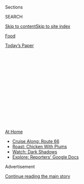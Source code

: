 <div id="app">

<div>

<div>

<div>

<div class="NYTAppHideMasthead css-1q2w90k e1suatyy0">

<div class="section css-ui9rw0 e1suatyy2">

<div class="css-eph4ug er09x8g0">

<div class="css-6n7j50">

</div>

<span class="css-1dv1kvn">Sections</span>

<div class="css-10488qs">

<span class="css-1dv1kvn">SEARCH</span>

</div>

[Skip to content](#site-content)[Skip to site
index](#site-index)

</div>

<div id="masthead-section-label" class="css-1wr3we4 eaxe0e00">

[Food](https://www.nytimes3xbfgragh.onion/section/food)

</div>

<div class="css-10698na e1huz5gh0">

</div>

</div>

<div id="masthead-bar-one" class="section hasLinks css-15hmgas e1csuq9d3">

<div class="css-uqyvli e1csuq9d0">

</div>

<div class="css-1uqjmks e1csuq9d1">

</div>

<div class="css-9e9ivx">

[](https://myaccount.nytimes3xbfgragh.onion/auth/login?response_type=cookie&client_id=vi)

</div>

<div class="css-1bvtpon e1csuq9d2">

[Today’s
Paper](https://www.nytimes3xbfgragh.onion/section/todayspaper)

</div>

</div>

</div>

</div>

<div data-aria-hidden="false">

<div id="site-content" data-role="main">

<div>

<div class="css-1aor85t" style="opacity:0.000000001;z-index:-1;visibility:hidden">

<div class="css-1hqnpie">

<div class="css-epjblv">

<span class="css-17xtcya">[Food](/section/food)</span><span class="css-x15j1o">|</span><span class="css-fwqvlz">Roast
Chicken and Plums Make the Sweetest Sheet-Pan
Meal</span>

</div>

<div class="css-k008qs">

<div class="css-1iwv8en">

<span class="css-18z7m18"></span>

<div>

</div>

</div>

<span class="css-1n6z4y">https://nyti.ms/2QUBLnR</span>

<div class="css-1705lsu">

<div class="css-4xjgmj">

<div class="css-4skfbu" data-role="toolbar" data-aria-label="Social Media Share buttons, Save button, and Comments Panel with current comment count" data-testid="share-tools">

  - 
  - 
  - 
  - 
    
    <div class="css-6n7j50">
    
    </div>

  - 
  - 

</div>

</div>

</div>

</div>

</div>

</div>

<div class="css-13pd83m">

<div id="NYT_TOP_BANNER_REGION">

<div>

<div id="maps-athome-menu" class="section css-l08pwh interactive-content interactive-size-medium">

<div class="css-17ih8de interactive-body">

<div class="at-home-nav__innerContainer">

<div class="at-home-nav__title">

[At
Home](https://www.nytimes3xbfgragh.onion/spotlight/at-home?action=click&pgtype=Article&state=default&region=TOP_BANNER&context=at_home_menu)

</div>

  - [Cruise Along:
    Route 66](https://www.nytimes3xbfgragh.onion/2020/09/07/travel/route-66.html?action=click&pgtype=Article&state=default&region=TOP_BANNER&context=at_home_menu)
  - [Roast: Chicken With
    Plums](https://www.nytimes3xbfgragh.onion/2020/09/04/dining/sheet-pan-chicken.html?action=click&pgtype=Article&state=default&region=TOP_BANNER&context=at_home_menu)
  - [Watch: Dark
    Shadows](https://www.nytimes3xbfgragh.onion/2020/09/04/arts/television/dark-shadows-stream.html?action=click&pgtype=Article&state=default&region=TOP_BANNER&context=at_home_menu)
  - [Explore: Reporters' Google
    Docs](https://www.nytimes3xbfgragh.onion/interactive/2020/at-home/even-more-reporters-editors-diaries-lists-recommendations.html?action=click&pgtype=Article&state=default&region=TOP_BANNER&context=at_home_menu)

</div>

</div>

</div>

</div>

</div>

</div>

<div id="top-wrapper" class="css-1sy8kpn">

<div id="top-slug" class="css-l9onyx">

Advertisement

</div>

[Continue reading the main
story](#after-top)

<div class="ad top-wrapper" style="text-align:center;height:100%;display:block;min-height:250px">

<div id="top" class="place-ad" data-position="top" data-size-key="top">

</div>

</div>

<div id="after-top">

</div>

</div>

<div>

<div id="sponsor-wrapper" class="css-1hyfx7x">

<div id="sponsor-slug" class="css-19vbshk">

Supported by

</div>

[Continue reading the main
story](#after-sponsor)

<div id="sponsor" class="ad sponsor-wrapper" style="text-align:center;height:100%;display:block">

</div>

<div id="after-sponsor">

</div>

</div>

<div class="css-186x18t">

A Good Appetite

</div>

<div class="css-1vkm6nb ehdk2mb0">

# Roast Chicken and Plums Make the Sweetest Sheet-Pan Meal

</div>

Easy, festive, and bursting with spiced, seasonal fruit, this late
summer dinner should be made before plum season ends.

<div class="css-79elbk" data-testid="photoviewer-wrapper">

<div class="css-z3e15g" data-testid="photoviewer-wrapper-hidden">

</div>

<div class="css-1a48zt4 ehw59r15" data-testid="photoviewer-children">

![<span class="css-16f3y1r e13ogyst0" data-aria-hidden="true">This
sheet-pan dinner fits the bill for Rosh Hashana or any night when plums
are at their
peak.</span><span class="css-cnj6d5 e1z0qqy90" itemprop="copyrightHolder"><span class="css-1ly73wi e1tej78p0">Credit...</span><span><span>Julia
Gartland for The New York Times (Photography and
Styling)</span></span></span>](https://static01.graylady3jvrrxbe.onion/images/2020/09/13/dining/09appetitechicken-a/merlin_176253234_85e9bc34-c0c8-4d14-b7d3-199ce2f7f2e6-articleLarge.jpg?quality=75&auto=webp&disable=upscale)

</div>

</div>

<div class="css-18e8msd">

<div class="css-vp77d3 epjyd6m0">

<div class="css-hus3qt ey68jwv0" data-aria-hidden="true">

[![Melissa
Clark](https://static01.graylady3jvrrxbe.onion/images/2018/06/21/multimedia/author-melissa-clark/author-melissa-clark-thumbLarge.png
"Melissa Clark")](https://www.nytimes3xbfgragh.onion/by/melissa-clark)

</div>

<div class="css-1baulvz">

By [<span class="css-1baulvz last-byline" itemprop="name">Melissa
Clark</span>](https://www.nytimes3xbfgragh.onion/by/melissa-clark)

</div>

</div>

  - 
    
    <div class="css-ld3wwf e16638kd2">
    
    Published Sept. 4, 2020Updated Sept. 8,
    2020
    
    </div>

  - 
    
    <div class="css-4xjgmj">
    
    <div class="css-pvvomx" data-role="toolbar" data-aria-label="Social Media Share buttons, Save button, and Comments Panel with current comment count" data-testid="share-tools">
    
      - 
      - 
      - 
      - 
        
        <div class="css-6n7j50">
        
        </div>
    
      - 
      - 
    
    </div>
    
    </div>

</div>

</div>

<div class="section meteredContent css-1r7ky0e" name="articleBody" itemprop="articleBody">

<div class="css-1fanzo5 StoryBodyCompanionColumn">

<div class="css-53u6y8">

If there’s ever been a year in need of sweetening, it’s this one. So
I’ve been looking forward to Rosh Hashana, the Jewish New Year, more
avidly than usual.

Like many Jews, my family will dip apples and challah in honey, and
bring sweet fruit-laden dishes to the table as a harbinger of the year
to come. The sweeter its entry, tradition suggests, the sweeter it shall
continue. As far as religious rituals go, it’s a pretty pleasant one to
follow.

Because the holiday usually falls during plum season, the juicy stone
fruit is a natural on the menu. Marian Burros’s gloriously buttery [plum
torte](https://cooking.nytimes3xbfgragh.onion/recipes/3783-original-plum-torte)
has been [an entrenched
favorite](https://www.nytimes3xbfgragh.onion/interactive/2016/09/14/dining/marian-burros-plum-torte-recipe-variations.html)
ever since [the recipe came out
in 1983](https://www.nytimes3xbfgragh.onion/1983/09/21/garden/food-notes-the-food-at-59th-and-lex.html).

Plums can shine in main dishes as well. Here, I’ve layered them in a
sheet pan with chicken and sliced red onions, which caramelize in all
those plummy juices.

</div>

</div>

<div class="css-1fanzo5 StoryBodyCompanionColumn">

<div class="css-53u6y8">

If you use a mix of red, purple and yellow plums, you’ll make a
particularly colorful meal that’s perfect for the holiday.

And, like so many sheet-pan dinners, it’s mostly fuss-free. You do need
to season the chicken a few hours ahead, but your actual hands-on time
is minimal. Marinating gives the bird a chance to absorb the earthy
flavors of toasted fennel seeds and allspice, along with garlic, lemon
zest and a fiery jolt of red-pepper flakes.

I also add a drizzle of honey to the pan, and not just because of Rosh
Hashana. Plum skins are notoriously tannic, and a little honey smooths
things out. The combination of honey and spices gives the plums a
chutney-like appeal, while the onions add a silky texture. Even better,
as everything roasts, the plums absorb some of the savory chicken
drippings, melting into a tangy, bright sauce that’s rich with schmaltz.

<div id="NYT_MAIN_CONTENT_2_REGION" class="css-9tf9ac">

<div>

</div>

</div>

One thing to keep in mind when shopping is that rock-hard plums may not
release enough liquid to make a sauce. If you can’t get ripe, soft plums
nearly bursting with juice, substitute another stone fruit. Peaches,
nectarines and pluots will all work, though since these tend to be
sweeter than plums, you might need a squeeze of lemon at the end.

Just don’t add too much acid. Sweetness is the very point here — whether
you’re celebrating Rosh Hashana or looking for an easy, seasonal
sheet-pan chicken recipe that’s both richly hued and more festive than
most.

</div>

</div>

<div class="css-1fanzo5 StoryBodyCompanionColumn">

<div class="css-53u6y8">

Recipe: **[Sheet-Pan Chicken With Roasted Plums and
Onions](https://cooking.nytimes3xbfgragh.onion/recipes/1021408-sheet-pan-chicken-with-roasted-plums-and-onions)**

## And to Drink …

With this festive Rosh Hashana dish, it’s nice to have an equally
festive wine. My inclination with the plums is to pick a red wine. A
juicy pinot noir would be ideal, as long as the richness is balanced by
sufficient acidity. If you wanted something a little more structured,
you could try a Pomerol or a good merlot. Plenty of other reds would
work, whether a cru Beaujolais, nebbiolo with some age, cabernet franc
from the Loire or a Rioja. If you prefer a white, I would opt for a
chenin blanc from the Loire Valley or California, or maybe a white
St.-Joseph from the Rhône. A rich Austrian riesling would also be good.
If you are looking for kosher versions of these wines, try [67
Wine](https://www.67wine.com/) in New York or
[kosherwine.com](https://www.kosherwine.com/?keyword=kosherwine.com&gclid=EAIaIQobChMIv-v0kIDO6wIVC-DICh26wQkuEAAYASAAEgLVC_D_BwE).
ERIC ASIMOV

</div>

</div>

<div>

</div>

<div class="css-1fanzo5 StoryBodyCompanionColumn">

<div class="css-53u6y8">

*Follow* [*NYT Food on Twitter*](https://twitter.com/nytfood) *and*
[*NYT Cooking on Instagram*](https://www.instagram.com/nytcooking/)*,*
[*Facebook*](https://www.facebookcorewwwi.onion/nytcooking/)*,*
[*YouTube*](https://www.youtube.com/nytcooking) *and*
[*Pinterest*](https://www.pinterest.com/nytcooking/)*.* [*Get regular
updates from NYT Cooking, with recipe suggestions, cooking tips and
shopping
advice*](https://www.nytimes3xbfgragh.onion/newsletters/cooking)*.*

</div>

</div>

</div>

<div>

</div>

<div>

</div>

<div>

</div>

<div>

<div id="bottom-wrapper" class="css-1ede5it">

<div id="bottom-slug" class="css-l9onyx">

Advertisement

</div>

[Continue reading the main
story](#after-bottom)

<div id="bottom" class="ad bottom-wrapper" style="text-align:center;height:100%;display:block;min-height:90px">

</div>

<div id="after-bottom">

</div>

</div>

</div>

</div>

</div>

## Site Index

<div>

</div>

## Site Information Navigation

  - [© <span>2020</span> <span>The New York Times
    Company</span>](https://help.nytimes3xbfgragh.onion/hc/en-us/articles/115014792127-Copyright-notice)

<!-- end list -->

  - [NYTCo](https://www.nytco.com/)
  - [Contact
    Us](https://help.nytimes3xbfgragh.onion/hc/en-us/articles/115015385887-Contact-Us)
  - [Work with us](https://www.nytco.com/careers/)
  - [Advertise](https://nytmediakit.com/)
  - [T Brand Studio](http://www.tbrandstudio.com/)
  - [Your Ad
    Choices](https://www.nytimes3xbfgragh.onion/privacy/cookie-policy#how-do-i-manage-trackers)
  - [Privacy](https://www.nytimes3xbfgragh.onion/privacy)
  - [Terms of
    Service](https://help.nytimes3xbfgragh.onion/hc/en-us/articles/115014893428-Terms-of-service)
  - [Terms of
    Sale](https://help.nytimes3xbfgragh.onion/hc/en-us/articles/115014893968-Terms-of-sale)
  - [Site
    Map](https://spiderbites.nytimes3xbfgragh.onion)
  - [Help](https://help.nytimes3xbfgragh.onion/hc/en-us)
  - [Subscriptions](https://www.nytimes3xbfgragh.onion/subscription?campaignId=37WXW)

</div>

</div>

</div>

</div>
